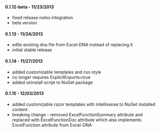 #### 0.1.12-beta - 11/23/2013
* fixed release notes integration 
* beta version

#### 0.1.13 - 11/24/2013
* edits existing dna file from Excel-DNA instead of replacing it
* initial stable release

#### 0.1.14 - 11/27/2013
* added customizable templates and css style
* no longer requires ExplicitExports=true
* added uninstall script to NuGet package

#### 0.1.15 - 12/03/2013
* added customizable razor templates with intellisense to NuGet installed content
* breaking change - removed ExcelFunctionSummary attribute and replaced with ExcelFunctionDoc attribute which also implements ExcelFunction attribute from Excel-DNA
